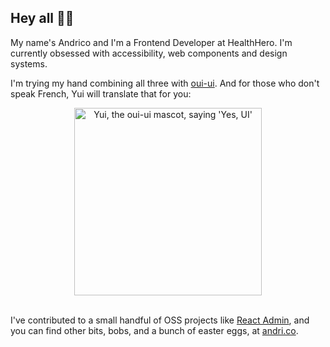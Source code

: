## Hey all ✌🏽

My name's Andrico and I'm a Frontend Developer at HealthHero. I'm currently obsessed with accessibility, web components and design systems.

I'm trying my hand combining all three with [oui-ui](https://github.com/andrico1234/oui-ui). And for those who don't speak French, Yui will translate that for you:

<div align="center">
<img src="https://public-images-and-stuff.s3.amazonaws.com/yui-speech.png" alt="Yui, the oui-ui mascot, saying 'Yes, UI'" align="center" width="300" />
</div>

<br />

I've contributed to a small handful of OSS projects like [React Admin](https://github.com/marmelab/react-admin), and you can find other bits, bobs, and a bunch of easter eggs, at [andri.co](https://andri.co).


